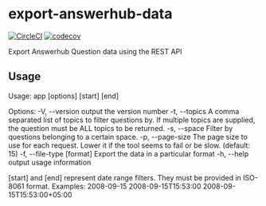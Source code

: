 # export-answerhub-data
[![CircleCI](https://circleci.com/gh/zerkz/export-answerhub-data/tree/master.svg?style=svg)](https://circleci.com/gh/zerkz/export-answerhub-data/tree/master)
[![codecov](https://codecov.io/gh/zerkz/export-answerhub-data/branch/master/graph/badge.svg)](https://codecov.io/gh/zerkz/export-answerhub-data)

Export Answerhub Question data using the REST API

## Usage
Usage: app [options] <host> <username> <password> [start] [end]

Options:
  -V, --version               output the version number
  -t, --topics <topics>       A comma separated list of topics to filter questions by. If multiple topics are supplied, the question must be ALL topics to be returned.
  -s, --space <space>         Filter by questions belonging to a certain space.
  -p, --page-size <pageSize>  The page size to use for each request. Lower it if the tool seems to fail or be slow. (default: 15)
  -f, --file-type [format]    Export the data in a particular format
  -h, --help                  output usage information

[start] and [end] represent date range filters.
They must be provided in ISO-8061 format.
Examples:
  2008-09-15
  2008-09-15T15:53:00
  2008-09-15T15:53:00+05:00